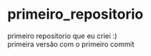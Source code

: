 # primeiro_repositorio
primeiro repositorio que eu criei :)
<br>
primeira versão com o primeiro commit